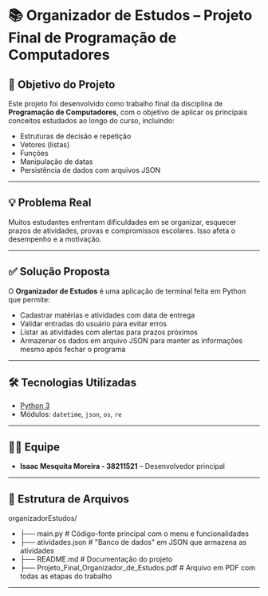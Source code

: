 # 📚 Organizador de Estudos – Projeto Final de Programação de Computadores

## 🎯 Objetivo do Projeto

Este projeto foi desenvolvido como trabalho final da disciplina de **Programação de Computadores**, com o objetivo de aplicar os principais conceitos estudados ao longo do curso, incluindo:
- Estruturas de decisão e repetição
- Vetores (listas)
- Funções
- Manipulação de datas
- Persistência de dados com arquivos JSON

---

## 💡 Problema Real

Muitos estudantes enfrentam dificuldades em se organizar, esquecer prazos de atividades, provas e compromissos escolares. Isso afeta o desempenho e a motivação.

---

## ✅ Solução Proposta

O **Organizador de Estudos** é uma aplicação de terminal feita em Python que permite:

- Cadastrar matérias e atividades com data de entrega
- Validar entradas do usuário para evitar erros
- Listar as atividades com alertas para prazos próximos
- Armazenar os dados em arquivo JSON para manter as informações mesmo após fechar o programa

---

## 🛠️ Tecnologias Utilizadas

- [Python 3](https://www.python.org/)
- Módulos: `datetime`, `json`, `os`, `re`

---

## 👨‍💻 Equipe

- **Isaac Mesquita Moreira - 38211521** – Desenvolvedor principal

---

## 📁 Estrutura de Arquivos

organizadorEstudos/
- ├── main.py # Código-fonte principal com o menu e funcionalidades
- ├── atividades.json # "Banco de dados" em JSON que armazena as atividades
- ├── README.md # Documentação do projeto
- ├── Projeto_Final_Organizador_de_Estudos.pdf # Arquivo em PDF com todas as etapas do trabalho
---
